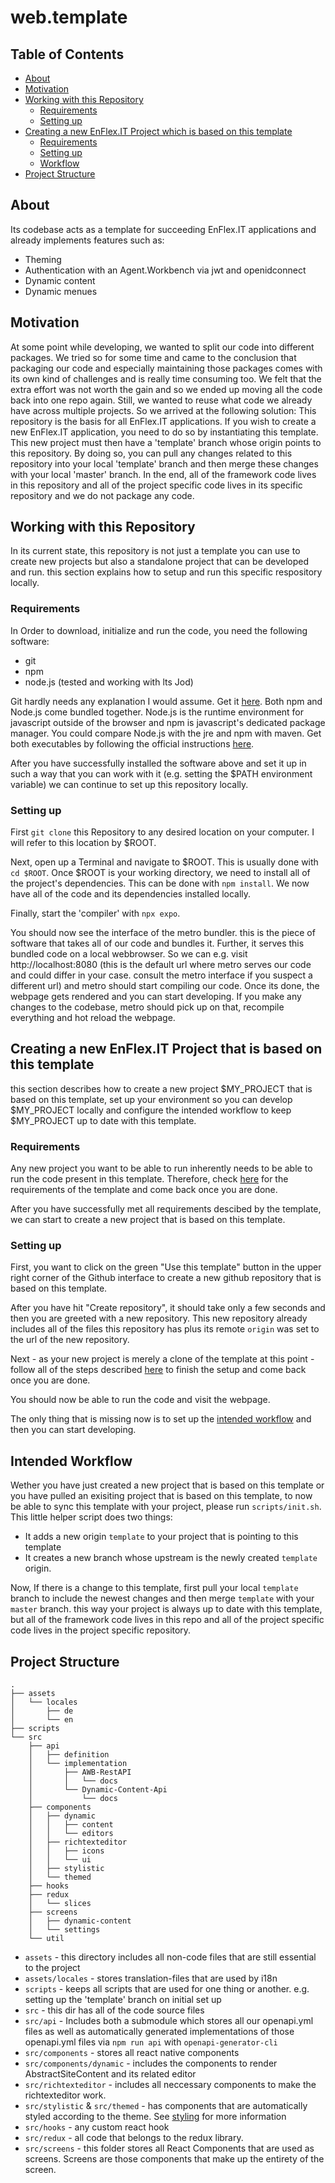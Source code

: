 # web.template

## Table of Contents
- [About](#About)
- [Motivation](#Motivation)
- [Working with this Repository](#Working-with-this-Repository)
  - [Requirements](#Requirements-Template)
  - [Setting up](#Setup-Template)
- [Creating a new EnFlex.IT Project which is based on this template](#Creating-a-new-EnFlex.IT-Project-which-is-based-on-this-template)
  - [Requirements](#Requirements-Project)
  - [Setting up](#Setup-Project)
  - [Workflow](#Intended-Workflow)
- [Project Structure](#Project-Structure)
<!--- [Styling](#styling)-->
<!--- [Api](#api)-->
<!--- [Data Management](#redux)-->

## <a id="About">About</a>

Its codebase acts as a template for succeeding EnFlex.IT applications and already implements features such as:
- Theming
- Authentication with an Agent.Workbench via jwt and openidconnect
- Dynamic content
- Dynamic menues

## <a id="Motivation">Motivation</a>

At some point while developing, we wanted to split our code into different packages.
We tried so for some time and came to the conclusion that packaging our code and especially maintaining those packages comes with its own kind of challenges and is really time consuming too.
We felt that the extra effort was not worth the gain and so we ended up moving all the code back into one repo again.
Still, we wanted to reuse what code we already have across multiple projects.
So we arrived at the following solution:
This repository is the basis for all EnFlex.IT applications.
If you wish to create a new EnFlex.IT application, you need to do so by instantiating this template.
This new project must then have a 'template' branch whose origin points to this repository.
By doing so, you can pull any changes related to this repository into your local 'template' branch and then merge these changes with your local 'master' branch.
In the end, all of the framework code lives in this repository and all of the project specific code lives in its specific repository and we do not package any code.

## <a id="Working-with-this-Repository">Working with this Repository</a>

In its current state, this repository is not just a template you can use to create new projects but also a standalone project that can be developed and run.
this section explains how to setup and run this specific respository locally.

### <a id="Requirements-Template">Requirements</a>

In Order to download, initialize and run the code, you need the following software:
- git
- npm
- node.js (tested and working with lts Jod)

Git hardly needs any explanation I would assume. Get it [here](https://git-scm.com/downloads).
Both npm and Node.js come bundled together. Node.js is the runtime environment for javascript outside of the browser and npm is javascript's dedicated package manager.
You could compare Node.js with the jre and npm with maven.
Get both executables by following the official instructions [here](https://nodejs.org/en/download).

After you have successfully installed the software above and set it up in such a way that you can work with it (e.g. setting the $PATH environment variable) we can continue to set up this repository locally.

### <a id="Setup-Template">Setting up</a>

First `git clone` this Repository to any desired location on your computer. I will refer to this location by $ROOT.

Next, open up a Terminal and navigate to $ROOT. This is usually done with `cd $ROOT`.
Once $ROOT is your working directory, we need to install all of the project's dependencies. This can be done with `npm install`.
We now have all of the code and its dependencies installed locally.

Finally, start the 'compiler' with `npx expo`.

You should now see the interface of the metro bundler. this is the piece of software that takes all of our code and bundles it. Further, it serves this bundled code on a local webbrowser.
So we can e.g. visit http://localhost:8080 (this is the default url where metro serves our code and could differ in your case. consult the metro interface if you suspect a different url) and metro should start compiling our code.
Once its done, the webpage gets rendered and you can start developing.
If you make any changes to the codebase, metro should pick up on that, recompile everything and hot reload the webpage.

## <a id="Creating-a-new-EnFlex.IT-Project-which-is-based-on-this-template">Creating a new EnFlex.IT Project that is based on this template</a>

this section describes how to create a new project $MY_PROJECT that is based on this template, set up your environment so you can develop $MY_PROJECT locally and configure the intended workflow to keep $MY_PROJECT up to date with this template.

### <a id="Requirements-Project">Requirements</a>

Any new project you want to be able to run inherently needs to be able to run the code present in this template.
Therefore, check [here](#Requirements-Template) for the requirements of the template and come back once you are done.

After you have successfully met all requirements descibed by the template, we can start to create a new project that is based on this template.

### <a id="Setup-Project">Setting up</a>

First, you want to click on the green "Use this template" button in the upper right corner of the Github interface to create a new github repository that is based on this template.

After you have hit "Create repository", it should take only a few seconds and then you are greeted with a new repository.
This new repository already includes all of the files this repository has plus its remote `origin` was set to the url of the new repository.

Next - as your new project is merely a clone of the template at this point - follow all of the steps described [here](#Setup-Template) to finish the setup and come back once you are done.

You should now be able to run the code and visit the webpage.

The only thing that is missing now is to set up the [intended workflow](#Intended-Workflow) and then you can start developing.

## <a id="Intended-Workflow">Intended Workflow</a>

Wether you have just created a new project that is based on this template or you have pulled an exisiting project that is based on this template, to now be able to sync this template with your project, please run `scripts/init.sh`.
This little helper script does two things:
- It adds a new origin `template` to your project that is pointing to this template
- It creates a new branch whose upstream is the newly created `template` origin.

Now, If there is a change to this template, first pull your local `template` branch to include the newest changes and then merge `template` with your `master` branch.
this way your project is always up to date with this template, but all of the framework code lives in this repo and all of the project specific code lives in the project specific repository.

## <a id="Project-Structure">Project Structure</a>

```
.
├── assets
│   └── locales
│       ├── de
│       └── en
├── scripts
└── src
    ├── api
    │   ├── definition
    │   └── implementation
    │       ├── AWB-RestAPI
    │       │   └── docs
    │       └── Dynamic-Content-Api
    │           └── docs
    ├── components
    │   ├── dynamic
    │   │   ├── content
    │   │   └── editors
    │   ├── richtexteditor
    │   │   ├── icons
    │   │   └── ui
    │   ├── stylistic
    │   └── themed
    ├── hooks
    ├── redux
    │   └── slices
    ├── screens
    │   ├── dynamic-content
    │   └── settings
    └── util
```

- `assets` - this directory includes all non-code files that are still essential to the project
- `assets/locales` - stores translation-files that are used by i18n
- `scripts` - keeps all scripts that are used for one thing or another. e.g. setting up the 'template' branch on initial set up
- `src` - this dir has all of the code source files
- `src/api` - Includes both a submodule which stores all our openapi.yml files as well as automatically generated implementations of those openapi.yml files via `npm run api` with `openapi-generator-cli`
- `src/components` - stores all react native components
- `src/components/dynamic` - includes the components to render AbstractSiteContent and its related editor
- `src/richtexteditor` - includes all neccessary components to make the richtexteditor work.
- `src/stylistic` & `src/themed` - has components that are automatically styled according to the theme. See [styling]('google.com') for more information
- `src/hooks` - any custom react hook
- `src/redux` - all code that belongs to the redux library.
- `src/screens` - this folder stores all React Components that are used as screens. Screens are those components that make up the entirety of the screen.
